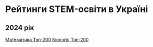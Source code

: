 # Рейтинги STEM-освіти в Україні

## 2024 рік
[Математика Топ-200](https://github.com/bsurai/school-ratings-in-ukraine/blob/main/2024/math.md)
[Біологія Топ-200](https://github.com/bsurai/school-ratings-in-ukraine/blob/main/2024/biology.md)